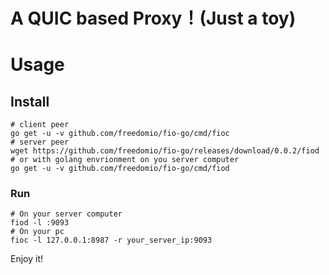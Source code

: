 # A QUIC based Proxy！(Just a toy)

# Usage

## Install

```
# client peer
go get -u -v github.com/freedomio/fio-go/cmd/fioc 
# server peer
wget https://github.com/freedomio/fio-go/releases/download/0.0.2/fiod
# or with golang envrionment on you server computer
go get -u -v github.com/freedomio/fio-go/cmd/fiod
```

### Run

```
# On your server computer
fiod -l :9093
# On your pc
fioc -l 127.0.0.1:8987 -r your_server_ip:9093
```

Enjoy it!